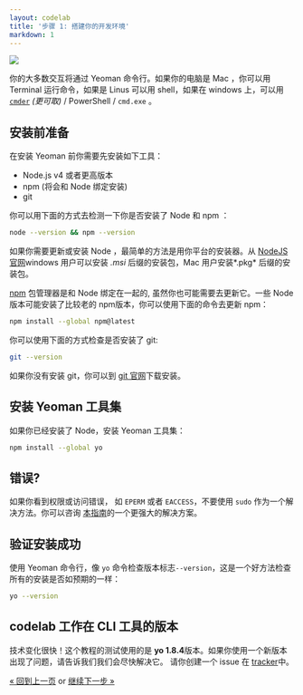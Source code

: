 ```yaml
---
layout: codelab
title: '步骤 1: 搭建你的开发环境'
markdown: 1
---
```


<p class="mast-holder">
  <img src="/assets/img/yeoman-004.png">
</p>

你的大多数交互将通过 Yeoman 命令行。如果你的电脑是 Mac ，你可以用 Terminal 运行命令，如果是 Linus 可以用 shell，如果在 windows 上，可以用 [`cmder`](http://cmder.net/) *(更可取)* / PowerShell / `cmd.exe` 。

## 安装前准备

在安装 Yeoman 前你需要先安装如下工具：

* Node.js v4 或者更高版本
* npm (将会和 Node 绑定安装)
* git

你可以用下面的方式去检测一下你是否安装了 Node 和 npm ：

```sh
node --version && npm --version
```

如果你需要更新或安装 Node ，最简单的方法是用你平台的安装器。从 [NodeJS 官网](https://nodejs.org/)windows 用户可以安装 *.msi* 后缀的安装包，Mac 用户安装*.pkg* 后缀的安装包。

[npm](https://www.npmjs.com/) 包管理器是和 Node 绑定在一起的, 虽然你也可能需要去更新它。一些 Node 版本可能安装了比较老的 npm版本，你可以使用下面的命令去更新 npm：

```sh
npm install --global npm@latest
```

你可以使用下面的方式检查是否安装了 git:

```sh
git --version
```
如果你没有安装 git，你可以到 [git 官网](https://git-scm.com/)下载安装。

## 安装 Yeoman 工具集

如果你已经安装了 Node，安装 Yeoman 工具集：

```sh
npm install --global yo
```

<div class="note important">

  <h2>错误?</h2>

  <p>如果你看到权限或访问错误， 如 <code>EPERM</code> 或者 <code>EACCESS</code>，不要使用 <code>sudo</code> 作为一个解决方法。你可以咨询 <a href="https://github.com/sindresorhus/guides/blob/master/npm-global-without-sudo.md">本指南</a>的一个更强大的解决方案。</p>

</div>

## 验证安装成功

使用 Yeoman 命令行，像 `yo` 命令检查版本标志`--version`，这是一个好方法检查所有的安装是否如预期的一样：

```sh
yo --version
```

<div class="note important">

  <h2>codelab 工作在 CLI 工具的版本</h2>

  <p>技术变化很快！这个教程的测试使用的是 <strong>yo 1.8.4</strong>版本。如果你使用一个新版本出现了问题，请告诉我们我们会尽快解决它。 请你创建一个 issue 在 <a href="https://github.com/yeoman/yo/issues">tracker</a>中。</p>

</div>

<p class="codelab-paging">
  <a href="index.html#toc">&laquo; 回到上一页</a>
  or
  <a href="install-generators.html">继续下一步 &raquo;</a>
</p>
